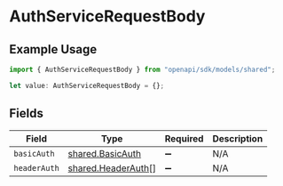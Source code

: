 # AuthServiceRequestBody

## Example Usage

```typescript
import { AuthServiceRequestBody } from "openapi/sdk/models/shared";

let value: AuthServiceRequestBody = {};
```

## Fields

| Field                                                           | Type                                                            | Required                                                        | Description                                                     |
| --------------------------------------------------------------- | --------------------------------------------------------------- | --------------------------------------------------------------- | --------------------------------------------------------------- |
| `basicAuth`                                                     | [shared.BasicAuth](../../../sdk/models/shared/basicauth.md)     | :heavy_minus_sign:                                              | N/A                                                             |
| `headerAuth`                                                    | [shared.HeaderAuth](../../../sdk/models/shared/headerauth.md)[] | :heavy_minus_sign:                                              | N/A                                                             |